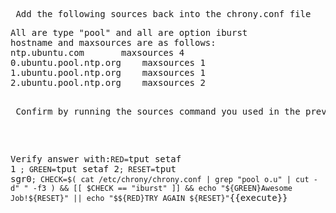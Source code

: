 <pre> Add the following sources back into the chrony.conf file </pre>
<pre>
All are type "pool" and all are option iburst
hostname and maxsources are as follows:
ntp.ubuntu.com 		 maxsources 4
0.ubuntu.pool.ntp.org	 maxsources 1
1.ubuntu.pool.ntp.org	 maxsources 1
2.ubuntu.pool.ntp.org	 maxsources 2

<pre> Confirm by running the sources command you used in the previous step. </pre>


Verify answer with:`RED=`tput setaf 1` ; GREEN=`tput setaf 2`; RESET=`tput sgr0`; CHECK=$( cat /etc/chrony/chrony.conf | grep "pool o.u" | cut -d" " -f3 ) && [[ $CHECK == "iburst" ]] && echo "${GREEN}Awesome Job!${RESET}" || echo "$${RED}TRY AGAIN ${RESET}"`{{execute}}
